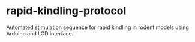 # rapid-kindling-protocol
Automated stimulation sequence for rapid kindling in rodent models using Arduino and LCD interface.
